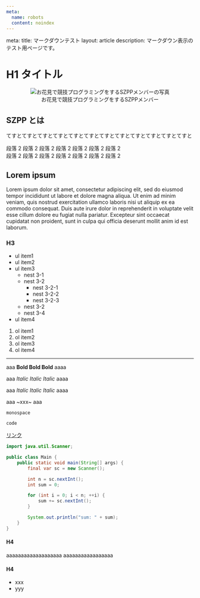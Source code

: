 ```yaml
---
meta:
  name: robots
  content: noindex
---
```


<route lang="yaml">
meta:
  title: マークダウンテスト
  layout: article
  description: マークダウン表示のテスト用ページです。
</route>

# H1 タイトル

<Center>
  <figure>
    <img src="@/assets/ohanami-512x288.jpeg" alt="お花見で競技プログラミングをするSZPPメンバーの写真" />
    <figcaption>お花見で競技プログラミングをするSZPPメンバー</figcaption>
  </figure>
</Center>

## SZPP とは

てすとてすとてすとてすとてすとてすとてすとてすとてすとてすとてすとてすと

段落 2 段落 2 段落 2 段落 2 段落 2 段落 2 段落 2 \
段落 2 段落 2 段落 2 段落 2 段落 2 段落 2 段落 2

## Lorem ipsum

Lorem ipsum dolor sit amet, consectetur adipiscing elit,
sed do eiusmod tempor incididunt ut labore et dolore magna aliqua.
Ut enim ad minim veniam, quis nostrud exercitation ullamco laboris
nisi ut aliquip ex ea commodo consequat.
Duis aute irure dolor in reprehenderit in voluptate velit
esse cillum dolore eu fugiat nulla pariatur.
Excepteur sint occaecat cupidatat non proident,
sunt in culpa qui officia deserunt mollit anim id est laborum.

### H3

- ul item1
- ul item2
- ul item3
  - nest 3-1
  - nest 3-2
    - nest 3-2-1
    - nest 3-2-2
    - nest 3-2-3
  - nest 3-2
  - nest 3-4
- ul item4

1. ol item1
1. ol item2
1. ol item3
1. ol item4

---

aaa **Bold Bold Bold** aaaa

aaa _Italic Italic Italic_ aaaa

aaa _Italic Italic Italic_ aaaa

aaa ~xxx~ aaa

`monospace`

`code`

[リンク](https://example.com)

```java
import java.util.Scanner;

public class Main {
    public static void main(String[] args) {
        final var sc = new Scanner();

        int n = sc.nextInt();
        int sum = 0;

        for (int i = 0; i < n; ++i) {
            sum += sc.nextInt();
        }

        System.out.println("sum: " + sum);
    }
}
```

#### H4

aaaaaaaaaaaaaaaaaaa
aaaaaaaaaaaaaaaaa

#### H4

- xxx
- yyy
